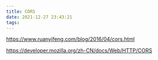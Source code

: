 ```yaml
---
title: CORS
date: 2021-12-27 23:43:21
tags:
---
```






https://www.ruanyifeng.com/blog/2016/04/cors.html



https://developer.mozilla.org/zh-CN/docs/Web/HTTP/CORS
